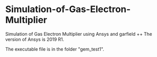 # Simulation-of-Gas-Electron-Multiplier
Simulation of Gas Electron Multiplier using Ansys and garfield ++
The version of Ansys is 2019 R1.

The executable file is in the folder "gem_test1".

